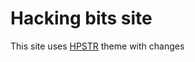 # Hacking bits site

This site uses [HPSTR](https://github.com/cruznick/hpstr-jekyll-theme) theme with changes
